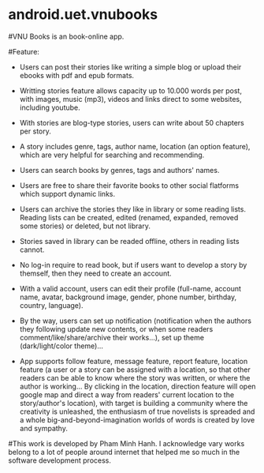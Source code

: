 # android.uet.vnubooks

#VNU Books is an book-online app. 

#Feature:

  - Users can post their stories like writing a simple blog or upload their ebooks with pdf and epub formats. 
  
  - Writting stories feature allows capacity up to 10.000 words per post, with images, music (mp3), videos and links direct to some websites, including youtube.
  
  - With stories are blog-type stories, users can write about 50 chapters per story.
  
  - A story includes genre, tags, author name, location (an option feature), which are very helpful for searching and recommending. 
  
  - Users can search books by genres, tags and authors' names.

  - Users are free to share their favorite books to other social flatforms which support dynamic links.
  
  - Users can archive the stories they like in library or some reading lists. Reading lists can be created, edited (renamed, expanded, removed some stories) or deleted, but not library.
  
  - Stories saved in library can be readed offline, others in reading lists cannot.

  - No log-in require to read book, but if users want to develop a story by themself, then they need to create an account. 
  
  - With a valid account, users can edit their profile (full-name, account name, avatar, background image, gender, phone number, birthday, country, language).
  
  - By the way, users can set up notification (notification when the authors they following update new contents, or when some readers comment/like/share/archive their works...), set up theme (dark/light/color theme)...
  
  - App supports follow feature, message feature, report feature, location feature (a user or a story can be assigned with a location, so that other readers can be able to know where the story was written, or where the author is working... By clicking in the location, direction feature will open google map and direct a way from readers' current location to the story/author's location), with target is building a community where the creativity is unleashed, the enthusiasm of true novelists is spreaded and a whole big-and-beyond-imagination worlds of words is created by love and sympathy. 

#This work is developed by Pham Minh Hanh. I acknowledge vary works belong to a lot of people around internet that helped me so much in the software development process. 
